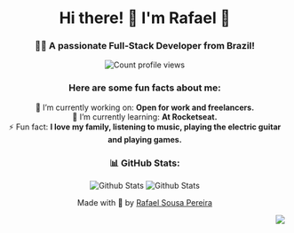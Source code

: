<div align="center">
  <h1>Hi there! 👋 I'm Rafael 🚀</h1>
  <h3>👨‍💻 A passionate Full-Stack Developer from Brazil!</h3>
  
  <p><img src="https://komarev.com/ghpvc/?username=rafaelsousapereira&label=Profile%20views&color=0e75b6&style=flat" alt="Count profile views" /></p>
  
  ### <p>**Here are some fun facts about me:**</p>
  
  🔭 I’m currently working on: **Open for work and freelancers.**<br />
  🌱 I’m currently learning: **At Rocketseat.**<br />
  ⚡  Fun fact: **I love my family, listening to music, playing the electric guitar and playing games.**
  
  <!--- 
  ### <p>My Tech Stack:</p>
  
  #### Front-End:
  [![Tecnologias](https://skills.thijs.gg/icons?i=html,css,js,react,figma,styledcomponents,bootstrap&align=center)](https://skills.thijs.gg)<br /> 
  
  #### Back-End:
  [![Tecnologias](https://skills.thijs.gg/icons?i=java,spring,nodejs,mysql,postgresql,sqlite,mongo)](https://skills.thijs.gg)
  
  #### Others Tech:
  [![Tecnologias](https://skills.thijs.gg/icons?i=git,github,docker,aws,heroku,netlify,vercel)](https://skills.thijs.gg)
  -->
  ### <p>📊  GitHub Stats:</p>
  ![Github Stats](https://github-readme-stats.vercel.app/api/top-langs/?username=rafaelsousapereira&theme=gotham&hide_border=true&include_all_commits=true&count_private=false&layout=compact) ![Github Stats](https://github-readme-stats.vercel.app/api?username=rafaelsousapereira&theme=gotham&hide_border=true)
  <p align="center">Made with 💜 by <a href="https://github.com/rafaelsousapereira"</a>Rafael Sousa Pereira</p>
</div>
<p align="right"> <img src="https://img.shields.io/badge/Made%20with-Markdown-1f425f.svg"></p>
